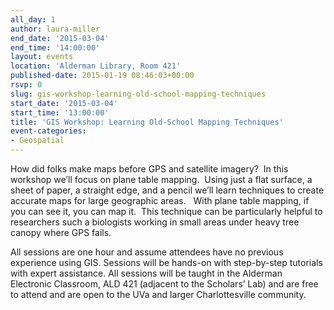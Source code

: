 ```yaml
---
all_day: 1
author: laura-miller
end_date: '2015-03-04'
end_time: '14:00:00'
layout: events
location: 'Alderman Library, Room 421'
published-date: 2015-01-19 08:46:03+00:00
rsvp: 0
slug: gis-workshop-learning-old-school-mapping-techniques
start_date: '2015-03-04'
start_time: '13:00:00'
title: 'GIS Workshop: Learning Old-School Mapping Techniques'
event-categories:
- Geospatial
---
```


How did folks make maps before GPS and satellite imagery?  In this workshop we’ll focus on plane table mapping.  Using just a flat surface, a sheet of paper, a straight edge, and a pencil we’ll learn techniques to create accurate maps for large geographic areas.   With plane table mapping, if you can see it, you can map it.  This technique can be particularly helpful to researchers such a biologists working in small areas under heavy tree canopy where GPS fails.

All sessions are one hour and assume attendees have no previous experience using GIS. Sessions will be hands-on with step-by-step tutorials with expert assistance. All sessions will be taught in the Alderman Electronic Classroom, ALD 421 (adjacent to the Scholars’ Lab) and are free to attend and are open to the UVa and larger Charlottesville community.
